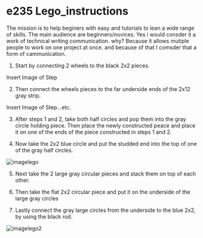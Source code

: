# e235 Lego_instructions 
The mission is to help beginers with easy and tutorials to lean a wide range of skills.
The main audience are beginners/novices.
Yes i would consder it a work of technical writing communication. why? Because it allows mutiple people to work on one project at once. and because of that I comsder that a form of cammunication. 





1. Start by connecting 2 wheels to the black 2x2 pieces.

Insert Image of Step

2. Then connect the wheels pieces to the far underside ends of the 2x12 gray strip. 

Insert Image of Step...etc.

3. After steps 1 and 2, take both half circles and pop them into the gray circle holding piece. Then place the newly constructed peace and place it on one of the ends of the piece constructed in steps 1 and 2. 
 
4. Now take the 2x2 blue circle and put the studded end into the top of one of the gray half circles.

![imagelego](https://github.com/K1ller343/e235/blob/master/IMG_2083.jpeg)

5. Next take the 2 large gray circular pieces and stack them on top of each other. 
 
6. Then take the flat 2x2 circular piece and put it on the underside of the large gray circles

7. Lastly connect the gray large circles from the underside to the blue 2x2, by using the black rod.  

![imagelego2](https://github.com/K1ller343/e235/blob/master/IMG_2082.jpeg)
